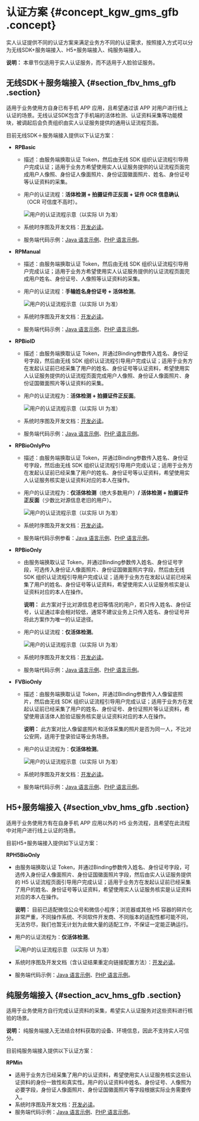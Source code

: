 # 认证方案 {#concept_kgw_gms_gfb .concept}

实人认证提供不同的认证方案来满足业务方不同的认证需求，按照接入方式可以分为无线SDK+服务端接入、H5+服务端接入、纯服务端接入。

**说明：** 本章节仅适用于实人认证服务，而不适用于人脸验证服务。

## 无线SDK＋服务端接入 {#section_fbv_hms_gfb .section}

适用于业务使用方自身已有手机 APP 应用，且希望通过该 APP 对用户进行线上认证的场景。无线认证SDK包含了手机端的活体检测、认证资料采集等功能模块，被调起后会负责组织由实人认证服务提供的通用认证流程页面。

目前无线SDK＋服务端接入提供以下认证方案：

-   **RPBasic**
    -   描述：由服务端换取认证 Token，然后由无线 SDK 组织认证流程引导用户完成认证；适用于业务方希望使用实人认证服务提供的认证流程页面完成用户人像照、身份证人像面照片、身份证国徽面照片、姓名、身份证号等认证资料的采集。
    -   用户的认证流程：**活体检测 + 拍摄证件正反面 + 证件 OCR 信息确认**（OCR 可信度不高时）。

        ![](images/12831_zh-CN.jpg "用户的认证流程示意（以实际 UI 为准）")

    -   系统时序图及开发文档：[开发必读](https://help.aliyun.com/document_detail/58644.html#SDKServer)。
    -   服务端代码示例：[Java 语言示例](https://help.aliyun.com/document_detail/64074.html#RPBasic)、[PHP 语言示例](https://help.aliyun.com/document_detail/64081.html#RPBasic)。
-   **RPManual**
    -   描述：由服务端换取认证 Token，然后由无线 SDK 组织认证流程引导用户完成认证；适用于业务方希望使用实人认证服务提供的认证流程页面完成用户姓名、身份证号、人像照等认证资料的采集。
    -   用户的认证流程：**手输姓名身份证号 + 活体检测**。

        ![](images/12832_zh-CN.jpg "用户的认证流程示意（以实际 UI 为准）")

    -   系统时序图及开发文档：[开发必读](https://help.aliyun.com/document_detail/58644.html#SDKServer)。
    -   服务端代码示例：[Java 语言示例](https://help.aliyun.com/document_detail/64074.html#RPManual)、[PHP 语言示例](https://help.aliyun.com/document_detail/64081.html#RPManual)。
-   **RPBioID**
    -   描述：由服务端换取认证 Token，并通过Binding参数传入姓名、身份证号字段，然后由无线 SDK 组织认证流程引导用户完成认证；适用于业务方在发起认证前已经采集了用户的姓名、身份证号等认证资料，希望使用实人认证服务提供的认证流程页面完成用户人像照、身份证人像面照片、身份证国徽面照片等认证资料的采集。
    -   用户的认证流程为：**活体检测 + 拍摄证件正反面**。

        ![](images/12833_zh-CN.jpg "用户的认证流程示意（以实际 UI 为准）")

    -   系统时序图及开发文档：[开发必读](https://help.aliyun.com/document_detail/58644.html#SDKServer)。
    -   服务端代码示例：[Java 语言示例](https://help.aliyun.com/document_detail/64074.html#RPBioID)、[PHP 语言示例](https://help.aliyun.com/document_detail/64081.html#RPBioID)。
-   **RPBioOnlyPro**
    -   描述：由服务端换取认证 Token，并通过Binding参数传入姓名、身份证号字段，然后由无线 SDK 组织认证流程引导用户完成认证；适用于业务方在发起认证前已经采集了用户的姓名、身份证号等认证资料，希望使用实人认证服务核实是认证资料对应的本人在操作。
    -   用户的认证流程为：**仅活体检测**（绝大多数用户）**/ 活体检测 + 拍摄证件正反面**（少数比对源信息老旧的用户）。

        ![](images/12834_zh-CN.jpg "用户的认证流程示意（以实际 UI 为准）")

    -   系统时序图及开发文档：[开发必读](https://help.aliyun.com/document_detail/58644.html#SDKServer)。
    -   服务端代码示例参看：[Java 语言示例](https://help.aliyun.com/document_detail/64074.html#RPBioOnlyPro)、[PHP 语言示例](https://help.aliyun.com/document_detail/64081.html#RPBioOnlyPro)。
-   **RPBioOnly**
    -   由服务端换取认证 Token，并通过Binding参数传入姓名、身份证号字段，可选传入身份证人像面照片、身份证国徽面照片字段，然后由无线 SDK 组织认证流程引导用户完成认证；适用于业务方在发起认证前已经采集了用户的姓名、身份证号等认证资料，希望使用实人认证服务核实是认证资料对应的本人在操作。

        **说明：** 此方案对于比对源信息老旧等情况的用户，若只传入姓名、身份证号，认证通过率会相对较低，通常不建议业务上只传入姓名、身份证号并将此方案作为唯一的认证途径。

    -   用户的认证流程：**仅活体检测**。

        ![](images/12835_zh-CN.jpg "用户的认证流程示意（以实际 UI 为准）")

    -   系统时序图及开发文档：[开发必读](https://help.aliyun.com/document_detail/58644.html#SDKServer)。
    -   服务端代码示例：[Java 语言示例](https://help.aliyun.com/document_detail/64074.html#RPBioOnly)、[PHP 语言示例](https://help.aliyun.com/document_detail/64081.html#RPBioOnly)。
-   **FVBioOnly**
    -   描述：由服务端换取认证 Token，并通过Binding参数传入人像留底照片，然后由无线 SDK 组织认证流程引导用户完成认证；适用于业务方在发起认证前已经采集了用户的姓名、身份证号、身份证照片等认证资料，希望使用该活体人脸验证服务核实是认证资料对应的本人在操作。

        **说明：** 此方案对比人像留底照片和活体采集的照片是否为同一人，不比对公安网，适用于登录验证等业务场景。

    -   用户的认证流程为：**仅活体检测**。

        ![](images/12836_zh-CN.jpg "用户的认证流程示意（以实际 UI 为准）")

    -   系统时序图及开发文档：[开发必读](https://help.aliyun.com/document_detail/58644.html#SDKServer)。
    -   服务端代码示例：[Java 语言示例](https://help.aliyun.com/document_detail/64074.html#FVBioOnly)、[PHP 语言示例](https://help.aliyun.com/document_detail/64081.html#FVBioOnly)。

## H5+服务端接入 {#section_vbv_hms_gfb .section}

适用于业务使用方有在自身手机 APP 应用以外的 H5 业务流程，且希望在此流程中对用户进行线上认证的场景。

目前H5+服务端接入提供如下认证方案：

**RPH5BioOnly**

-   由服务端换取认证 Token，并通过Binding参数传入姓名、身份证号字段，可选传入身份证人像面照片、身份证国徽面照片字段，然后由实人认证服务提供的 H5 认证流程页面引导用户完成认证；适用于业务方在发起认证前已经采集了用户的姓名、身份证号等认证资料，希望使用实人认证服务核实是认证资料对应的本人在操作。

    **说明：** 目前已适配微信公众号和微信小程序；浏览器或其他 H5 容器的碎片化非常严重，不同操作系统、不同软件开发商、不同版本的适配性都可能不同，无法穷尽，我们也暂无计划为此做大量的适配工作，不保证一定能正确运行。

-   用户的认证流程为：**仅活体检测**。

    ![](images/12837_zh-CN.jpg "用户的认证流程示意（以实际 UI 为准）")

-   系统时序图及开发文档（含认证结果重定向链接配置方法）：[开发必读](https://help.aliyun.com/document_detail/58644.html#H5Server)。
-   服务端代码示例：[Java 语言示例](https://help.aliyun.com/document_detail/64074.html#RPH5BioOnly)、[PHP 语言示例](https://help.aliyun.com/document_detail/64081.html#RPH5BioOnly)。

## 纯服务端接入 {#section_acv_hms_gfb .section}

适用于业务使用方自行完成认证资料的采集，希望实人认证服务对这些资料进行核验的场景。

**说明：** 纯服务端接入无法结合材料获取的设备、环境信息，因此不支持实人可信分。

目前纯服务端接入提供以下认证方案：

**RPMin**

-   适用于业务方已经采集了用户的认证资料，希望使用实人认证服务核实这些认证资料的身份一致性和真实性。用户的认证资料中姓名、身份证号、人像照为必要字段，身份证人像面照片、身份证国徽面照片等字段根据实际业务需要传入。
-   系统时序图及开发文档：[开发必读](https://help.aliyun.com/document_detail/58644.html#Server)。
-   服务端代码示例：[Java 语言示例](https://help.aliyun.com/document_detail/64074.html#RPMin)、[PHP 语言示例](https://help.aliyun.com/document_detail/64081.html#RPMin)。

